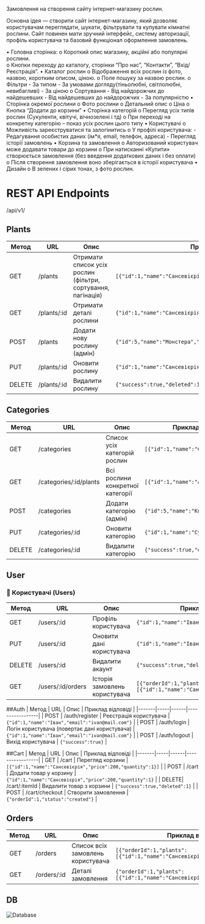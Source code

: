 Замовлення на створення сайту інтернет-магазину рослин.

Основна ідея — створити сайт інтернет-магазину, який дозволяє користувачам переглядати, шукати, фільтрувати та купувати кімнатні рослини. Сайт повинен мати зручний інтерфейс, систему авторизації, профіль користувача та базовий функціонал оформлення замовлень.

•	Головна сторінка:
  o	Короткий опис магазину, акційні або популярні рослини.  
  o	Кнопки переходу до каталогу, сторінки “Про нас”, “Контакти”, “Вхід/Реєстрація”.
•	Каталог рослин 
  o	Відображення всіх рослин із фото, назвою, коротким описом, ціною.
  o	Поле пошуку за назвою рослин.
  o	Фільтри
    -	За типом
    -	За умовами догляду(тіньолюбні, світлолюбні, невибагливі)
    -	За ціною
  o	Сортування
    -	Від найдорожчих до найдешевших
    -	Від найдешевших до найдорожчих
    -	За популярністю
•	Сторінка окремої рослини
  o	Фото рослини
  o	Детальний опис
  o	Ціна
  o	Кнопка “Додати до корзини”
•	Сторінка категорій
  o	Перегляд усіх типів рослин (Сукуленти, квітучі, вічнозелені і тд)
  o	При переході на конкретну категорію – показ усіх рослин цього типу
•	Користувачі
  o	Можливість зареєструватися та залогінитись
  o	У профілі користувача:
    -	Редагування особистих даних (ім*я, email, телефон, адреса)
    -	Перегляд історії замовлень
•	Корзина та замовлення
  o	Авторизований користувач може додавати товари до корзини
  o	При натисканні «Купити» створюється замовлення (без введення додаткових даних і без оплати)
  o	Після створення замовлення воно зберігається в історії користувача
•	Дизайн
  o	В зелених і сірих тонах, з фото рослин.

# REST API Endpoints

/api/v1/

## Plants
| Метод | URL | Опис | Приклад відповіді |
|-------|-----|------|-----------------|
| GET   | /plants | Отримати список усіх рослин (фільтри, сортування, пагінація) | `[{"id":1,"name":"Сансевієрія","price":200}]` |
| GET   | /plants/:id | Отримати деталі рослини | `{"id":1,"name":"Сансевієрія","price":200,"category":"Вічнозелені"}` |
| POST  | /plants | Додати нову рослину (адмін) | `{"id":5,"name":"Монстера","price":500}` |
| PUT   | /plants/:id | Оновити рослину | `{"id":1,"name":"Сансевієрія","price":250}` |
| DELETE| /plants/:id | Видалити рослину | `{"success":true,"deleted":1}` |

## Categories
| Метод | URL | Опис | Приклад відповіді |
|-------|-----|------|-----------------|
| GET   | /categories | Список усіх категорій рослин | `[{"id":1,"name":"Сукуленти"}]` |
| GET   | /categories/:id/plants | Всі рослини конкретної категорії | `[{"id":1,"name":"Алоє","price":150}]` |
| POST  | /categories | Додати категорію (адмін) | `{"id":5,"name":"Квітучі"} ` |
| PUT   | /categories/:id | Оновити категорію | `{"id":1,"name":"Сукуленти"} ` |
| DELETE| /categories/:id | Видалити категорію | `{"success":true,"deleted":1}` |


## User
### 👤 Користувачі (Users)
| Метод | URL | Опис | Приклад відповіді |
|-------|-----|------|-----------------|
| GET   | /users/:id | Профіль користувача | `{"id":1,"name":"Іван","email":"ivan@mail.com"}` |
| PUT   | /users/:id | Оновити дані користувача | `{"id":1,"name":"Іван","email":"ivan@mail.com"}` |
| DELETE| /users/:id | Видалити акаунт | `{"success":true,"deleted":1}` |
| GET   | /users/:id/orders | Історія замовлень користувача | `[{"orderId":1,"plants":[{"id":1,"name":"Сансевієрія"}]}]` |

##Auth
| Метод | URL | Опис | Приклад відповіді |
|-------|-----|------|-----------------|
| POST  | /auth/register | Реєстрація користувача | `{"id":1,"name":"Іван","email":"ivan@mail.com"}` |
| POST  | /auth/login | Логін користувача (повертає дані користувача) | `{"id":1,"name":"Іван","email":"ivan@mail.com"}` |
| POST  | /auth/logout | Вихід користувача | `{"success":true}` |

##Cart
| Метод | URL | Опис | Приклад відповіді |
|-------|-----|------|-----------------|
| GET   | /cart | Перегляд корзини | `[{"id":1,"name":"Сансевієрія","price":200,"quantity":1}]` |
| POST  | /cart | Додати товар у корзину | `{"id":1,"name":"Сансевієрія","price":200,"quantity":1}` |
| DELETE| /cart/:itemId | Видалити товар з корзини | `{"success":true,"deleted":1}` |
| POST  | /cart/checkout | Створити замовлення | `{"orderId":1,"status":"created"}` |

## Orders
| Метод | URL | Опис | Приклад відповіді |
|-------|-----|------|-----------------|
| GET   | /orders | Список всіх замовлень користувача | `[{"orderId":1,"plants":[{"id":1,"name":"Сансевієрія"}]}]` |
| GET   | /orders/:id | Деталі замовлення | `{"orderId":1,"plants":[{"id":1,"name":"Сансевієрія"}],"status":"created"}` |

## DB 

![Database]()


